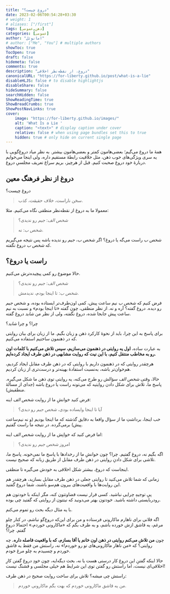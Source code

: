 ```yaml
---
title: "دروغ چیست؟"
date: 2023-02-06T00:54:28+03:30
# weight: 1
# aliases: ["/first"]
tags: [ذهن,عمومی]
categories: [عمومی]
author: "امانوئل"
# author: ["Me", "You"] # multiple authors
showToc: true
TocOpen: true
draft: false
hidemeta: false
comments: true
description: "دروغ، از نقطه‌نظر اخلاقی"
canonicalURL: "https://for-liberty.github.io/post/what-is-a-lie"
disableHLJS: false # to disable highlightjs
disableShare: false
hideSummary: false
searchHidden: false
ShowReadingTime: true
ShowBreadCrumbs: true
ShowPostNavLinks: true
cover:
    image: "https://for-liberty.github.io/images/" 
    alt: 'What Is a Lie '
    caption: "<text>" # display caption under cover
    relative: false # when using page bundles set this to true
    hidden: true # only hide on current single page
---
```


همهٔ ما دروغ می‌گیم؛ بعضی‌هامون کمتر و بعضی‌هامون بیشتر. به نظر میاد دروغ‌گویی با یه سری ویژگی‌های خوب ذهن، مثل خلاقیت رابطهٔ مستقیم داره، ولی اینجا می‌خوایم دربارهٔ خود دروغ صحبت کنیم. قبل از هرچیز، بریم سراغ تعریف مجلسیِ دروغ.

## دروغ از نظر فرهنگ معین

دروغ چیست؟

> سخن ناراست، خلاف حقیقت، کذب.

معمولا ما به دروغ از نقطه‌نظر منطقی نگاه می‌کنیم. مثلا:

> *شخص الف*: *جیم* رو ندیدی؟
>
> *شخص ب*: نه.

*شخص ب* راست می‌گه یا دروغ؟ اگر *شخص ب*، *جیم* رو ندیده باشه پس نتیجه می‌گیریم که *شخص ب* دروغ نگفته.

## راست یا دروغ؟

حالا موضوع رو کمی پیچیده‌ترش می‌کنیم.

> *شخص الف*: *جیم* رو ندیدی؟
>
> *شخص ب*: تا اینجا بودم، ندیدمش.

فرض کنیم که *شخص ب* نیم ساعت پیش، کمی اون‌طرف‌تر ایستاده بوده، و شخص *جیم* رو دیده. دروغ گفته؟ آره و نه. از نظر منطقی، چون گفته «تا اینجا بودم» و نسبت به نیم ساعت پیش جابجا شده، دروغ نگفته، ولی از نظر من *شاید* دروغ گفته.

چرا؟ و چرا *شاید*؟

برای پاسخ به این چرا، باید از نحوهٔ کارکرد ذهن و زبان بگیم. ما از زبان برای بیان روایتی که در ذهنمون ساختیم استفاده می‌کنیم. 

به عبارت ساده، **اول یه روایتی در ذهنمون می‌سازیم، سپس تلاش می‌کنیم با کلمات اون رو به مخاطب منتقل کنیم، با این نیت که روایت مشابهی در ذهن طرف ایجاد کرده‌ایم.**

هرچقدر روایتی که در ذهنمون داریم با روایتی که در ذهن طرف مقابل ایجاد کردیم، هم‌خوان‌تر باشه، به‌نسبت استفادهٔ بهینه‌تر و درست‌تری از زبان کردیم.

حالا، وقتی *شخص الف* سؤالش رو طرح می‌کنه، یه روایتی توی ذهن ما شکل می‌گیره. پاسخ ما، تلاش برای شکل دادن روایتیه که می‌تونه راست یا دروغ باشه (جدای از مسألهٔ منطقیش).

فرض کنید خوانشِ ما از روایت *شخص الف* اینه:

> آیا تا اینجا وایساده بودی، *شخص جیم* رو دیدی؟

خب اینجا، برداشتِ ما از سؤال واقعا به دقایق گذشته که ما اینجا بودیم (و نه نیم‌ساعت پیش) برمی‌گرده. در نتیجه ما راست گفتیم.

اما فرض کنید که خوانِش ما از روایت *شخص الف* اینه:

> امروز *شخص جیم* رو ندیدی؟

اگه بگیم نه، دروغ گفتیم. چرا؟ چون خوانشِ ما از رخدادها با پاسخ ما نمی‌خونه. پاسخ ما، تلاشی برای شکل دادنِ روایتی در ذهن طرف مقابل از طریق زبانه که صحیح نیست.

اینجاست که دروغ، بیشتر شکل اخلاقی به خودش می‌گیره تا منطقی. 

زمانی که شما تلاش می‌کنید تا روایتی جعلی در ذهن طرف مقابل بسازید، هرچقدر هم این روایت‌ها با واقعیت‌های بیرون هم‌سو باشند، شما دروغ گفتید.

پیِ توجیهِ چرایی نباشید. کسی قرار نیست قضاوتتون کنه، مگر اینکه با خودتون هم رودربایستی داشته باشید. خودتون بهتر می‌دونید که نیتتون از روایتی که گفتید چی بوده.

با یه مثال دیگه بحث رو تموم می‌کنم.

اگه فلانی برای ناهارم ماکارونی فرستاده و من برای این‌که دروغ‌گو نباشم، در کنار چلو مرغم، یه قاشق ازش خورده باشم، و به طرف بگم که «ماکارونی خوردم،» احتمالا دروغ گفتم. چرا؟ 

چون **من تلاش می‌کنم روایتی در ذهن اون خانم یا آقا بسازم، که با واقعیت فاصله داره.** چه روایتی؟ که «من ناهار ماکارونی‌های تو رو خوردم!» نه، راستش من فقط یه قاشق خوردم و چسبیدم به چلو مرغ خودم.

حالا اینکه گفتنِ این دروغ کار درستی هست یا نه، بحث دیگه‌ایه، چون خودِ دروغ گفتن کارِ اخلاقی‌ای نیست، اما راستش رو گفتن توی این شرایط هم خیلی مجلسی و قشنگ نیست!

راستش چی میشه؟ تلاش برای ساخت روایت صحیح در ذهن طرف: 

> من یه قاشق ماکارونی خوردم که بهت بگم ماکارونی خوردم.
